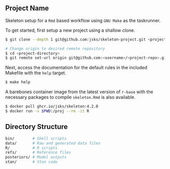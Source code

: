 Project Name
---

Skeleton setup for a `Rmd` based workflow using `GNU Make` as the taskrunner. 

To get started, first setup a new project using a shallow clone.

```sh
$ git clone --depth 1 git@github.com:jsks/skeleton-project.git <project-directory>

# Change origin to desired remote repository
$ cd <project-directory>
$ git remote set-url origin git@github.com:<username>/<project-repo>.git
```

Next, access the documentation for the default rules in the included Makefile with the `help` target.

```sh
$ make help
```

A barebones container image from the latest version of `r-base` with the
necessary packages to compile `skeleton.Rmd` is also available.

```sh
$ docker pull ghcr.io/jsks/skeleton:4.2.0
$ docker run -v $PWD:/proj --rm -it R
```

## Directory Structure

```sh
bin/        # Shell scripts
data/       # Raw and generated data files
R/          # R scripts
refs/       # Reference files
posteriors/ # Model outputs
stan/       # Stan code
```


